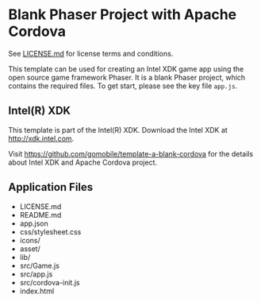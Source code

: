 # Blank Phaser Project with Apache Cordova

See [LICENSE.md](./LICENSE.md) for license terms and conditions.

This template can be used for creating an Intel XDK game app using the open source game framework Phaser. It is a blank Phaser project, which contains the required files. To get start, please see the key file `app.js`.

Intel(R) XDK
-------------------------------------------
This template is part of the Intel(R) XDK. 
Download the Intel XDK at http://xdk.intel.com.

Visit https://github.com/gomobile/template-a-blank-cordova for the details about Intel XDK and Apache Cordova project.

Application Files
-----------------
* LICENSE.md
* README.md
* app.json
* css/stylesheet.css
* icons/
* asset/
* lib/
* src/Game.js
* src/app.js
* src/cordova-init.js
* index.html